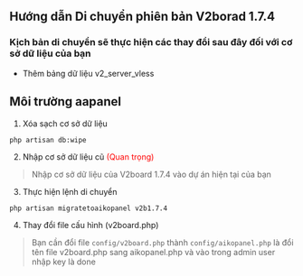 ## Hướng dẫn Di chuyển phiên bản V2borad 1.7.4

### Kịch bản di chuyển sẽ thực hiện các thay đổi sau đây đối với cơ sở dữ liệu của bạn
- Thêm bảng dữ liệu v2_server_vless

## Môi trường aapanel
1. Xóa sạch cơ sở dữ liệu
```
php artisan db:wipe
```
2. Nhập cơ sở dữ liệu cũ <span style="color:red">(Quan trọng)</span>
>Nhập cơ sở dữ liệu của V2board 1.7.4 vào dự án hiện tại của bạn

3. Thực hiện lệnh di chuyển
```
php artisan migratetoaikopanel v2b1.7.4
```

4. Thay đổi file cấu hình (v2board.php)
> Bạn cần đổi file `config/v2board.php` thành `config/aikopanel.php` là đổi tên file v2board.php sang aikopanel.php và vào trong admin user nhập key là done